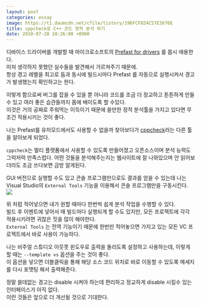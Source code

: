 ```yaml
---
layout: post
categories: essay
image: https://t1.daumcdn.net/cfile/tistory/196FCF024C57E3676E
title: cppcheck로 C++ 코드 정적 분석 하기
date: 2010-07-28 18:26:00 +0900
---
```


디바이스 드라이버를 개발할 때 마이크로소프트의 [Prefast for drivers](https://docs.microsoft.com/en-us/previous-versions/ff550532(v=vs.85)) 를 몹시 애용한다.  
미처 생각하지 못했던 실수들을 발견해서 가르쳐주기 때문에.  
항상 경고 레벨을 최고로 둠과 동시에 빌드시마다 Prefast 를 자동으로 실행시켜서 경고가 발생했는지 확인하고는 한다.

이렇게 함으로써 버그를 잡을 수 있을 뿐 아니라 코드를 조금 더 정교하고 튼튼하게 만들수 있고 여러 좋은 습관들까지 몸에 배이도록 할 수있다.  
이것은 거의 공짜로 주워먹는 이득이기 때문에 쓸만한 정적 분석툴을 가지고 있다면 무조건 적용시키는 것이 좋다.

나는 Prefast를 유저모드에서도 사용할 수 없을까 찾아보다가 [cppcheck](https://cppcheck.sourceforge.io/)라는 다른 툴을 알아보게 되었다.

`cppcheck`는 멀티 플랫폼에서 사용할 수 있도록 만들어졌고 오픈소스이며 분석 능력도 그럭저럭 만족스럽다.
어떤 것들을 분석해주는지는 웹사이트에 잘 나와있으며 안 읽어보더라도 조금 쓰다보면 금방 알게된다.

GUI 버전으로 실행할 수도 있고 콘솔 프로그램만으로도 결과를 얻을 수 있는데 나는 Visual Studio의 `External Tools` 기능을 이용해서 콘솔 프로그램만을 구동시킨다.
![](https://t1.daumcdn.net/cfile/tistory/196FCF024C57E3676E)

위 처럼 적어넣으면 내가 원할 때마다 한번씩 쉽게 분석 작업을 수행할 수 있다.  
빌드 후 이벤트에 넣어서 매 빌드마다 실행되게 할 수도 있지만, 모든 프로젝트에 각각 적용시키려면 귀찮은 짓을 많이 해야한다.  
`External Tools` 는 전역 기능이기 때문에 한번만 적어놓으면 가지고 있는 모든 VC 프로젝트에서 바로 사용이 가능하다.

나는 비주얼 스튜디오 아웃풋 윈도우로 출력을 돌리도록 설정하고 사용하는데, 이렇게 할 때는 `--template vs` 옵션을 주는 것이 좋다.  
이 옵션을 넣으면 더블클릭을 통해 해당 소스 코드 위치로 바로 이동할 수 있도록 메세지를 다시 포맷팅 해서 출력해준다.

정말 쓸데없는 경고는 disable 시켜야 하는데 편리하고 정교하게 disable 시킬수 있는 인터페이스가 아직 없다.  
이런 것들은 앞으로 더 개선될 것으로 기대한다.